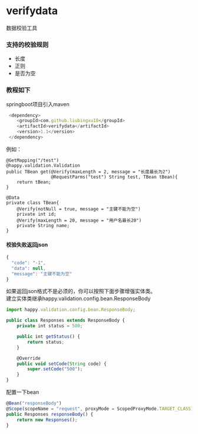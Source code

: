# verifydata
数据校验工具
### 支持的校验规则

- 长度
- 正则
- 是否为空

### 教程如下

springboot项目引入maven  
```javascript
 <dependency>
    <groupId>com.github.liubingxu18</groupId>
    <artifactId>verifydata</artifactId>
    <version>1.1</version>
 </dependency>
```
例如：

    @GetMapping("/test")
    @happy.validation.Validation
    public TBean get(@Verify(maxLength = 2, message = "长度最长为2") 
                     @RequestParms("test") String test, TBean tBean){
        return tBean;
    }

    @Data
    private class TBean{
        @Verify(notNull = true, message = "主键不能为空")
        private int id;
        @Verify(maxLength = 20, message = "用户名最长20")
        private String name;
    }

#### 校验失败返回json
```javascript
{
  "code": "-1",
  "data": null,
  "message": "主键不能为空"
}
```  
如果返回json格式不是必须的，你可以按照下面步骤增强实体类。   
建立实体类继承happy.validation.config.bean.ResponseBody   
```javascript
import happy.validation.config.bean.ResponseBody;

public class Responses extends ResponseBody {
    private int status = 500;

    public int getStatus() {
        return status;
    }

    @Override
    public void setCode(String code) {
        super.setCode("500");
    }
}
```
配置一下bean
```javascript
@Bean("responseBody")
@Scope(scopeName = "request", proxyMode = ScopedProxyMode.TARGET_CLASS)
public Responses responseBody() {
    return new Responses();
}
```

